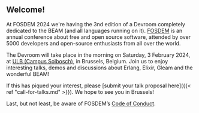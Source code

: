 ## Welcome!

At FOSDEM 2024 we're having the 3nd edition of a Devroom completely dedicated to the BEAM (and all languages running on it). [FOSDEM](https://fosdem.org/) is an annual conference about free and open source software, attended by over 5000 developers and open-source enthusiasts from all over the world.

The Devroom will take place in the morning on Saturday, 3 February 2024, at [ULB (Campus
Solbosch)](https://www.openstreetmap.org/node/1632534522), in Brussels, Belgium. Join us to enjoy
interesting talks, demos and discussions about Erlang, Elixir, Gleam and the wonderful BEAM!

If this has piqued your interest, please [submit your talk proposal here]({{< ref
"call-for-talks.md" >}}). We hope to see you in Brussels!

Last, but not least, be aware of FOSDEM’s [Code of Conduct](https://fosdem.org/2023/practical/conduct/).
